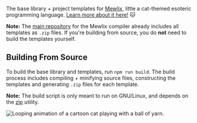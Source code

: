 The base library + project templates for [Mewlix][1], little a cat-themed esoteric programming language. [Learn more about it here!][3] 🐱

**Note:** The [main repository][1] for the Mewlix compiler already includes all templates as `.zip` files. If you're building from source, you do **not** need to build the templates yourself.

## Building From Source

To build the base library and templates, run `npm run build`. The build process includes compiling + minifying source files, constructing the templates and generating `.zip` files for each template.

**Note:** The build script is only meant to run on GNU/Linux, and depends on the [zip][2] utility.

![Looping animation of a cartoon cat playing with a ball of yarn.](https://github.com/kbmackenzie/mewlix/wiki/imgs/cat-yarnball.webp)

[1]: https://github.com/kbmackenzie/mewlix
[2]: https://man.archlinux.org/man/zip.1.en
[3]: https://kbmackenzie.xyz/projects/mewlix
